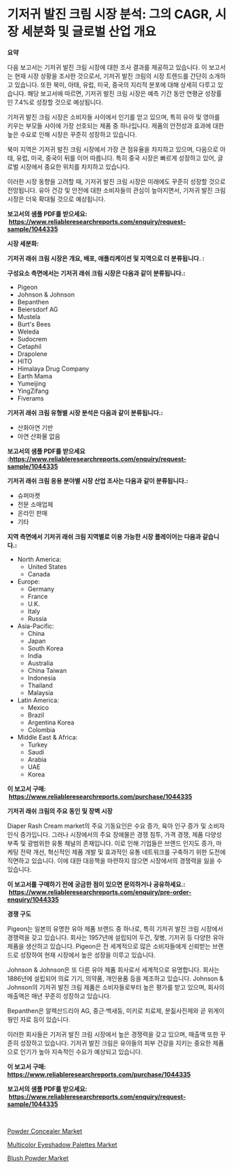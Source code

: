 <p><h1>기저귀 발진 크림 시장 분석: 그의 CAGR, 시장 세분화 및 글로벌 산업 개요</h1></p><p><strong>요약</strong></p>
<p><p>다음 보고서는 기저귀 발진 크림 시장에 대한 조사 결과를 제공하고 있습니다. 이 보고서는 현재 시장 상황을 조사한 것으로서, 기저귀 발진 크림의 시장 트렌드를 간단히 소개하고 있습니다. 또한 북미, 아태, 유럽, 미국, 중국의 지리적 분포에 대해 상세히 다루고 있습니다. 해당 보고서에 따르면, 기저귀 발진 크림 시장은 예측 기간 동안 연평균 성장률인 7.4%로 성장할 것으로 예상됩니다.</p><p>기저귀 발진 크림 시장은 소비자들 사이에서 인기를 얻고 있으며, 특히 유아 및 영아를 키우는 부모들 사이에 가장 선호되는 제품 중 하나입니다. 제품의 안전성과 효과에 대한 높은 수요로 인해 시장은 꾸준히 성장하고 있습니다.</p><p>북미 지역은 기저귀 발진 크림 시장에서 가장 큰 점유율을 차지하고 있으며, 다음으로 아태, 유럽, 미국, 중국이 뒤를 이어 따릅니다. 특히 중국 시장은 빠르게 성장하고 있어, 글로벌 시장에서 중요한 위치를 차지하고 있습니다.</p><p>이러한 시장 동향을 고려할 때, 기저귀 발진 크림 시장은 미래에도 꾸준히 성장할 것으로 전망됩니다. 유아 건강 및 안전에 대한 소비자들의 관심이 높아지면서, 기저귀 발진 크림 시장은 더욱 확대될 것으로 예상됩니다.</p></p>
<p><strong>보고서의 샘플 PDF를 받으세요: &nbsp;<a href="https://www.reliableresearchreports.com/enquiry/request-sample/1044335">https://www.reliableresearchreports.com/enquiry/request-sample/1044335</a></strong></p>
<p><strong>시장 세분화:</strong></p>
<p><strong> 기저귀 래쉬 크림 시장은 개요, 배포, 애플리케이션 및 지역으로 더 분류됩니다. :</strong></p>
<p><strong>구성요소 측면에서는 기저귀 래쉬 크림 시장은 다음과 같이 분류됩니다.:</strong></p>
<p><ul><li>Pigeon</li><li>Johnson & Johnson</li><li>Bepanthen</li><li>Beiersdorf AG</li><li>Mustela</li><li>Burt's Bees</li><li>Weleda</li><li>Sudocrem</li><li>Cetaphil</li><li>Drapolene</li><li>HITO</li><li>Himalaya Drug Company</li><li>Earth Mama</li><li>Yumeijing</li><li>YingZifang</li><li>Fiverams</li></ul></p>
<p><strong> 기저귀 래쉬 크림 유형별 시장 분석은 다음과 같이 분류됩니다.:</strong></p>
<p><ul><li>산화아연 기반</li><li>아연 산화물 없음</li></ul></p>
<p><strong>보고서의 샘플 PDF를 받으세요 :<a href="https://www.reliableresearchreports.com/enquiry/request-sample/1044335">https://www.reliableresearchreports.com/enquiry/request-sample/1044335</a></strong></p>
<p><strong> 기저귀 래쉬 크림 응용 분야별 시장 산업 조사는 다음과 같이 분류됩니다.:</strong></p>
<p><ul><li>슈퍼마켓</li><li>전문 소매업체</li><li>온라인 판매</li><li>기타</li></ul></p>
<p><strong>지역 측면에서 기저귀 래쉬 크림 지역별로 이용 가능한 시장 플레이어는 다음과 같습니다.:</strong></p>
<p><ul>
    <li>
        North America:
        <ul>
            <li>United States</li>
            <li>Canada</li>
        </ul>
    </li>
    <li>
        Europe:
        <ul>
            <li>Germany</li>
            <li>France</li>
            <li>U.K.</li>
            <li>Italy</li>
            <li>Russia</li>
        </ul>
    </li>
    <li>
        Asia-Pacific:
        <ul>
            <li>China</li>
            <li>Japan</li>
            <li>South Korea</li>
            <li>India</li>
            <li>Australia</li>
            <li>China Taiwan</li>
            <li>Indonesia</li>
            <li>Thailand</li>
            <li>Malaysia</li>
        </ul>
    </li>
    <li>
        Latin America:
        <ul>
            <li>Mexico</li>
            <li>Brazil</li>
            <li>Argentina Korea</li>
            <li>Colombia</li>
        </ul>
    </li>
    <li>
        Middle East & Africa:
        <ul>
            <li>Turkey</li>
            <li>Saudi</li>
            <li>Arabia</li>
            <li>UAE</li>
            <li>Korea</li>
        </ul>
    </li>
    </ul></p>
<p><strong>이 보고서 구매: &nbsp;<a href="https://www.reliableresearchreports.com/purchase/1044335">https://www.reliableresearchreports.com/purchase/1044335</a></strong></p>
<p><strong>기저귀 래쉬 크림의 주요 동인 및 장벽 시장</strong></p>
<p><p>Diaper Rash Cream market의 주요 기동요인은 수요 증가, 육아 인구 증가 및 소비자 인식 증가입니다. 그러나 시장에서의 주요 장애물은 경쟁 침투, 가격 경쟁, 제품 다양성 부족 및 광범위한 유통 채널의 존재입니다. 이로 인해 기업들은 브랜드 인지도 증가, 마케팅 전략 개선, 혁신적인 제품 개발 및 효과적인 유통 네트워크를 구축하기 위한 도전에 직면하고 있습니다. 이에 대한 대응책을 마련하지 않으면 시장에서의 경쟁력을 잃을 수 있습니다.</p></p>
<p><strong>이 보고서를 구매하기 전에 궁금한 점이 있으면 문의하거나 공유하세요.: &nbsp;<a href="https://www.reliableresearchreports.com/enquiry/pre-order-enquiry/1044335">https://www.reliableresearchreports.com/enquiry/pre-order-enquiry/1044335</a></strong></p>
<p><strong>경쟁 구도</strong></p>
<p><p>Pigeon는 일본의 유명한 유아 제품 브랜드 중 하나로, 특히 기저귀 발진 크림 시장에서 경쟁력을 갖고 있습니다. 회사는 1957년에 설립되어 두건, 젖병, 기저귀 등 다양한 유아 제품을 생산하고 있습니다. Pigeon은 전 세계적으로 많은 소비자들에게 신뢰받는 브랜드로 성장하여 현재 시장에서 높은 성장을 이루고 있습니다.</p><p>Johnson & Johnson은 또 다른 유아 제품 회사로서 세계적으로 유명합니다. 회사는 1886년에 설립되어 의료 기기, 의약품, 개인용품 등을 제조하고 있습니다. Johnson & Johnson의 기저귀 발진 크림 제품은 소비자들로부터 높은 평가를 받고 있으며, 회사의 매출액은 매년 꾸준히 성장하고 있습니다.</p><p>Bepanthen은 알렉산드리아 AG, 중근·백새둥, 미키로 치료제, 분짊사진제와 곧 위게이 웡인 자료 등이 있습니다.</p><p>이러한 회사들은 기저귀 발진 크림 시장에서 높은 경쟁력을 갖고 있으며, 매출액 또한 꾸준히 성장하고 있습니다. 기저귀 발진 크림은 유아들의 피부 건강을 지키는 중요한 제품으로 인기가 높아 지속적인 수요가 예상되고 있습니다.</p></p>
<p><strong>이 보고서 구매: &nbsp; <a href="https://www.reliableresearchreports.com/purchase/1044335">https://www.reliableresearchreports.com/purchase/1044335</a></strong></p>
<p><strong>보고서의 샘플 PDF를 받으세요: &nbsp;<a href="https://www.reliableresearchreports.com/enquiry/request-sample/1044335">https://www.reliableresearchreports.com/enquiry/request-sample/1044335</a></strong><strong></strong></p>
<p>&nbsp;</p>
<p><p><a href="https://github.com/seekum/Market-Research-Report-List-1/blob/main/powder-concealer-market.md">Powder Concealer Market</a></p><p><a href="https://github.com/nancykennedykellievqfqt2/Market-Research-Report-List-1/blob/main/multicolor-eyeshadow-palettes-market.md">Multicolor Eyeshadow Palettes Market</a></p><p><a href="https://github.com/NorbertYates/Market-Research-Report-List-4/blob/main/blush-powder-market.md">Blush Powder Market</a></p></p>